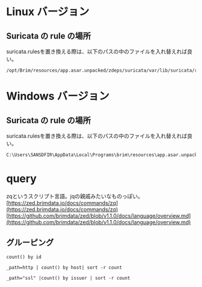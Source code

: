 # Linux バージョン
## Suricata の rule の場所
suricata.rulesを置き換える際は、以下のパスの中のファイルを入れ替えれば良い。
```
/opt/Brim/resources/app.asar.unpacked/zdeps/suricata/var/lib/suricata/rules
```
# Windows バージョン
## Suricata の rule の場所
suricata.rulesを置き換える際は、以下のパスの中のファイルを入れ替えれば良い。
```
C:\Users\SANSDFIR\AppData\Local\Programs\brim\resources\app.asar.unpacked\zdeps\suricata\var\lib\suricata\rules
```

# query
zqというスクリプト言語。jqの親戚みたいなものっぽい。
[https://zed.brimdata.io/docs/commands/zq](https://zed.brimdata.io/docs/commands/zq)  
[https://github.com/brimdata/zed/blob/v1.1.0/docs/language/overview.md](https://github.com/brimdata/zed/blob/v1.1.0/docs/language/overview.md)  

## グルーピング
```
count() by id
```
```
_path=http | count() by host| sort -r count
```
```
_path="ssl" |count() by issuer | sort -r count
```
